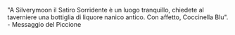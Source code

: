 "A Silverymoon il Satiro Sorridente è un luogo tranquillo, chiedete al taverniere una bottiglia di liquore nanico antico. Con affetto, Coccinella Blu". - Messaggio del Piccione